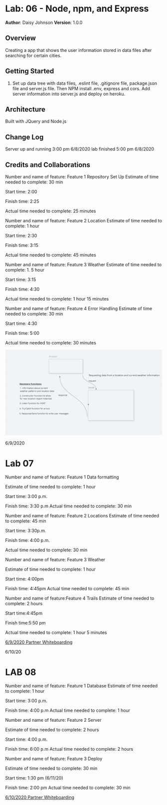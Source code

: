 # Lab: 06 - Node, npm, and Express

**Author**: Daisy Johnson
**Version**: 1.0.0

## Overview
Creating a app that shows the user information stored in data files after searching for certain cities.

## Getting Started
1. Set up data tree with data files, .eslint file, .gitignore file, package.json file and server.js file. Then NPM install .env, express and cors. Add server information into server.js and deploy on heroku.

## Architecture
Built with JQuery and Node.js

## Change Log
Server up and running 3:00 pm 6/8/2020
lab finished 5:00 pm 6/8/2020

## Credits and Collaborations

Number and name of feature: Feature 1 Repository Set Up
Estimate of time needed to complete: 30 min

Start time: 2:00

Finish time: 2:25

Actual time needed to complete: 25 minutes

Number and name of feature: Feature 2 Location
Estimate of time needed to complete: 1 hour

Start time: 2:30

Finish time: 3:15

Actual time needed to complete: 45 minutes

Number and name of feature: Feature 3 Weather
Estimate of time needed to complete: 1. 5 hour

Start time: 3:15

Finish time: 4:30

Actual time needed to complete: 1 hour 15 minutes

Number and name of feature: Feature 4 Error Handling
Estimate of time needed to complete: 30 min

Start time: 4:30

Finish time: 5:00

Actual time needed to complete: 30 minutes

![6/8/2020 Partner Whiteboarding](whiteboard1.png)


6/9/2020
# Lab 07

Number and name of feature: Feature 1 Data formatting

Estimate of time needed to complete: 1 hour

Start time: 3:00 p.m.

Finish time: 3:30 p.m
Actual time needed to complete: 30 min

Number and name of feature: Feature 2 Locations
Estimate of time needed to complete: 45 min

Start time: 3:30p.m.

Finish time: 4:00 p.m.

Actual time needed to complete: 30 min

Number and name of feature: Feature 3 Weather

Estimate of time needed to complete: 1 hour

Start time: 4:00pm

Finish time: 4:45pm
Actual time needed to complete: 45 min

Number and name of feature:Feature 4 Trails
Estimate of time needed to complete: 2 hours

Start time:4:45pm

Finish time:5:50 pm

Actual time needed to complete: 1 hour 5 minutes


[6/9/2020 Partner Whiteboarding](whiteboard2.png)

6/10/20
# LAB 08

Number and name of feature: Feature 1 Database
Estimate of time needed to complete: 1 hour

Start time: 3:00 p.m.

Finish time: 4:00 p.m
Actual time needed to complete: 1 hour

Number and name of feature: Feature 2 Server

Estimate of time needed to complete: 2 hours

Start time: 4:00 p.m.

Finish time: 6:00 p.m
Actual time needed to complete: 2 hours

Number and name of feature: Feature 3 Deploy

Estimate of time needed to complete: 30 min

Start time: 1:30 pm (6/11/20)

Finish time: 2:00 pm
Actual time needed to complete: 30 min

[6/10/2020 Partner Whiteboarding](whiteboard3.png)
